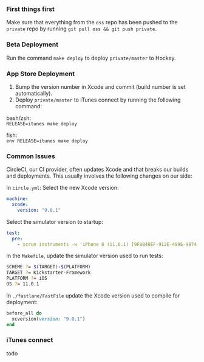 ### First things first

Make sure that everything from the `oss` repo has been pushed to the `private` repo by running `git pull oss && git push private`.

### Beta Deployment

Run the command `make deploy` to deploy `private/master` to Hockey.

### App Store Deployment

1. Bump the version number in Xcode and commit (build number is set automatically).
2. Deploy `private/master` to iTunes connect by running the following command:

bash/zsh:  
`RELEASE=itunes make deploy`

fish:  
`env RELEASE=itunes make deploy`

### Common Issues

CircleCI, our CI provider, often updates Xcode and that breaks our builds and deployments. This usually involves the following changes on our side:

In `circle.yml`:
Select the new Xcode version:
```yaml
machine:
  xcode:
    version: "9.0.1"
```

Select the simulator version to startup:
```yaml
test:
  pre:
    - xcrun instruments -w 'iPhone 8 (11.0.1) [9F8B48EF-912E-499E-9874-4CCF692178B3]' || true
```

In the `Makefile`, update the simulator version used to run tests:
```bash
SCHEME ?= $(TARGET)-$(PLATFORM)
TARGET ?= Kickstarter-Framework
PLATFORM ?= iOS
OS ?= 11.0.1
```

In `./fastlane/FastFile` update the Xcode version used to compile for deployment:
```ruby
before_all do
  xcversion(version: "9.0.1")
end
```

### iTunes connect

todo
